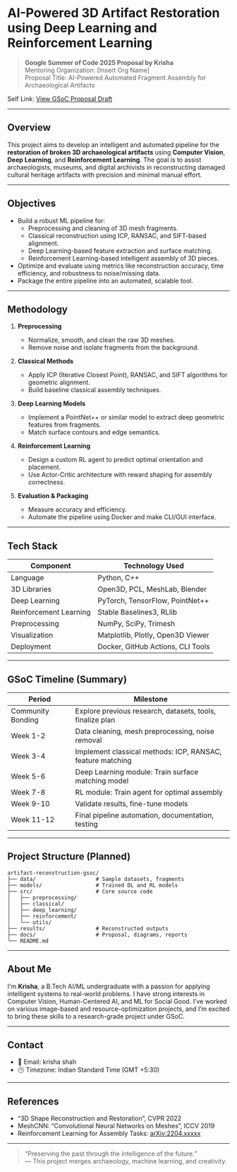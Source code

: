 # AI-Powered 3D Artifact Restoration using Deep Learning and Reinforcement Learning

> **Google Summer of Code 2025 Proposal by Krisha**  
> Mentoring Organization: [Insert Org Name]  
> Proposal Title: AI-Powered Automated Fragment Assembly for Archaeological Artifacts

Self Link: [View GSoC Proposal Draft]()

---

## Overview

This project aims to develop an intelligent and automated pipeline for the **restoration of broken 3D archaeological artifacts** using **Computer Vision**, **Deep Learning**, and **Reinforcement Learning**. The goal is to assist archaeologists, museums, and digital archivists in reconstructing damaged cultural heritage artifacts with precision and minimal manual effort.

---

## Objectives

- Build a robust ML pipeline for:
  - Preprocessing and cleaning of 3D mesh fragments.
  - Classical reconstruction using ICP, RANSAC, and SIFT-based alignment.
  - Deep Learning-based feature extraction and surface matching.
  - Reinforcement Learning-based intelligent assembly of 3D pieces.
- Optimize and evaluate using metrics like reconstruction accuracy, time efficiency, and robustness to noise/missing data.
- Package the entire pipeline into an automated, scalable tool.

---

## Methodology

1. **Preprocessing**
   - Normalize, smooth, and clean the raw 3D meshes.
   - Remove noise and isolate fragments from the background.

2. **Classical Methods**
   - Apply ICP (Iterative Closest Point), RANSAC, and SIFT algorithms for geometric alignment.
   - Build baseline classical assembly techniques.

3. **Deep Learning Models**
   - Implement a PointNet++ or similar model to extract deep geometric features from fragments.
   - Match surface contours and edge semantics.

4. **Reinforcement Learning**
   - Design a custom RL agent to predict optimal orientation and placement.
   - Use Actor-Critic architecture with reward shaping for assembly correctness.

5. **Evaluation & Packaging**
   - Measure accuracy and efficiency.
   - Automate the pipeline using Docker and make CLI/GUI interface.

---

## Tech Stack

| Component               | Technology Used                      |
|------------------------|--------------------------------------|
| Language               | Python, C++                          |
| 3D Libraries           | Open3D, PCL, MeshLab, Blender        |
| Deep Learning          | PyTorch, TensorFlow, PointNet++     |
| Reinforcement Learning | Stable Baselines3, RLlib             |
| Preprocessing          | NumPy, SciPy, Trimesh                |
| Visualization          | Matplotlib, Plotly, Open3D Viewer   |
| Deployment             | Docker, GitHub Actions, CLI Tools   |

---

## GSoC Timeline (Summary)

| Period              | Milestone                                                      |
|---------------------|----------------------------------------------------------------|
| Community Bonding   | Explore previous research, datasets, tools, finalize plan       |
| Week 1-2            | Data cleaning, mesh preprocessing, noise removal                |
| Week 3-4            | Implement classical methods: ICP, RANSAC, feature matching      |
| Week 5-6            | Deep Learning module: Train surface matching model              |
| Week 7-8            | RL module: Train agent for optimal assembly                     |
| Week 9-10           | Validate results, fine-tune models                              |
| Week 11-12          | Final pipeline automation, documentation, testing               |

---

## Project Structure (Planned)

```
artifact-reconstruction-gsoc/
├── data/                   # Sample datasets, fragments
├── models/                 # Trained DL and RL models
├── src/                    # Core source code
│   ├── preprocessing/
│   ├── classical/
│   ├── deep_learning/
│   ├── reinforcement/
│   └── utils/
├── results/                # Reconstructed outputs
├── docs/                   # Proposal, diagrams, reports
└── README.md
```

---

## About Me

I'm **Krisha**, a B.Tech AI/ML undergraduate with a passion for applying intelligent systems to real-world problems. I have strong interests in Computer Vision, Human-Centered AI, and ML for Social Good. I’ve worked on various image-based and resource-optimization projects, and I’m excited to bring these skills to a research-grade project under GSoC.

---

## Contact

- 📧 Email: krisha shah 
- 🕒 Timezone: Indian Standard Time (GMT +5:30)

---

## References

- “3D Shape Reconstruction and Restoration”, CVPR 2022
- MeshCNN: “Convolutional Neural Networks on Meshes”, ICCV 2019
- Reinforcement Learning for Assembly Tasks: [arXiv:2204.xxxxx](https://arxiv.org)

---

> “Preserving the past through the intelligence of the future.”  
> — This project merges archaeology, machine learning, and creativity.
